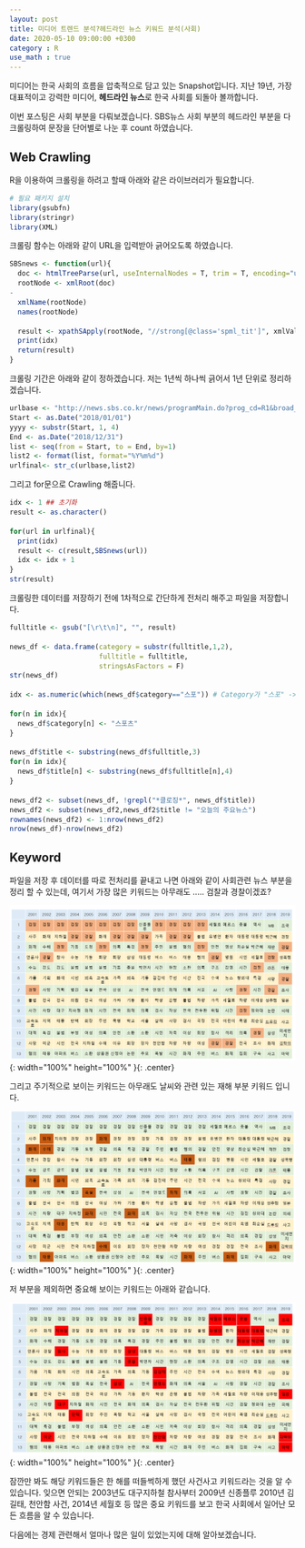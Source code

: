 ```yaml
---
layout: post
title: 미디어 트렌드 분석?헤드라인 뉴스 키워드 분석(사회)
date: 2020-05-10 09:00:00 +0300
category : R
use_math : true
---   
```


미디어는 한국 사회의 흐름을 압축적으로 담고 있는 Snapshot입니다. 지난 19년, 가장 대표적이고 강력한 미디어, **헤드라인 뉴스**로 한국 사회를 되돌아 볼까합니다.   

이번 포스팅은 사회 부분을 다뤄보겠습니다. SBS뉴스 사회 부분의 헤드라인 부분을 다 크롤링하여 문장을 단어별로 나눈 후 count 하였습니다.

## Web Crawling 

R을 이용하여 크롤링을 하려고 할때 아래와 같은 라이브러리가 필요합니다.

```r
# 필요 패키지 설치
library(gsubfn)
library(stringr)
library(XML)
```

크롤링 함수는 아래와 같이 URL을 입력받아 긁어오도록 하였습니다.

```r
SBSnews <- function(url){
  doc <- htmlTreeParse(url, useInternalNodes = T, trim = T, encoding="utf-8") 
  rootNode <- xmlRoot(doc)
-
  xmlName(rootNode)
  names(rootNode)

  result <- xpathSApply(rootNode, "//strong[@class='spml_tit']", xmlValue)
  print(idx)
  return(result)
}
```

크롤링 기간은 아래와 같이 정하겠습니다. 저는 1년씩 하나씩 긁어서 1년 단위로 정리하겠습니다. 

```r
urlbase <- "http://news.sbs.co.kr/news/programMain.do?prog_cd=R1&broad_date="
Start <- as.Date("2018/01/01")
yyyy <- substr(Start, 1, 4)
End <- as.Date("2018/12/31")
list <- seq(from = Start, to = End, by=1) 
list2 <- format(list, format="%Y%m%d")
urlfinal<- str_c(urlbase,list2)
```

그리고 for문으로 Crawling 해줍니다.

```r
idx <- 1 ## 초기화
result <- as.character()

for(url in urlfinal){ 
  print(idx)
  result <- c(result,SBSnews(url))
  idx <- idx + 1
}
str(result)
```

크롤링한 데이터를 저장하기 전에 1차적으로 간단하게 전처리 해주고 파일을 저장합니다. 

```r
fulltitle <- gsub("[\r\t\n]", "", result) 

news_df <- data.frame(category = substr(fulltitle,1,2),
                      fulltitle = fulltitle,
                      stringsAsFactors = F) 
str(news_df)

idx <- as.numeric(which(news_df$category=="스포")) # Category가 "스포" -> "스포츠"로 변경

for(n in idx){
  news_df$category[n] <- "스포츠"
}

news_df$title <- substring(news_df$fulltitle,3)
for(n in idx){
  news_df$title[n] <- substring(news_df$fulltitle[n],4)
}

news_df2 <- subset(news_df, !grepl("*클로징*", news_df$title)) 
news_df2 <- subset(news_df2,news_df2$title != "오늘의 주요뉴스")
rownames(news_df2) <- 1:nrow(news_df2) 
nrow(news_df)-nrow(news_df2) 
```

## Keyword

파일을 저장 후 데이터를 따로 전처리를 끝내고 나면 아래와 같이 사회관련 뉴스 부분을 정리 할 수 있는데, 여기서 가장 많은 키워드는 아무래도 ..... 검찰과 경찰이겠죠?

![keyword2](/public/img/keyword2.png){: width="100%" height="100%" }{: .center}

그리고 주기적으로 보이는 키워드는 아무래도 날씨와 관련 있는 재해 부분 키워드 입니다. 

![keyword3](/public/img/keyword3.png){: width="100%" height="100%" }{: .center}

저 부분을 제외하면 중요해 보이는 키워드는 아래와 같습니다. 

![keyword4](/public/img/keyword4.png){: width="100%" height="100%" }{: .center}

잠깐만 봐도 해당 키워드들은 한 해를 떠들썩하게 했던 사건사고 키워드라는 것을 알 수 있습니다. 잊으면 안되는 2003년도 대구지하철 참사부터 2009년 신종플루 2010년 김길태, 천안함 사건, 2014년 세월호 등 많은 중요 키워드를 보고 한국 사회에서 일어난 모든 흐름을 알 수 있습니다. 

다음에는 경제 관련해서 얼마나 많은 일이 있었는지에 대해 알아보겠습니다. 
